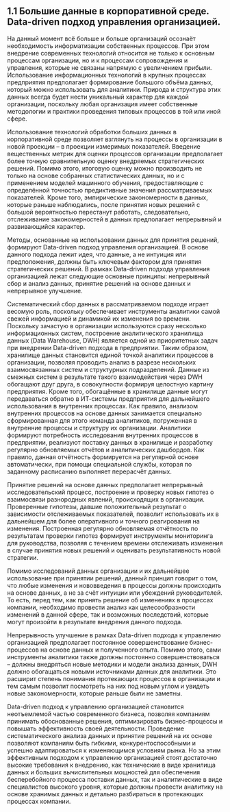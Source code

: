 ## 1.1 Большие данные в корпоративной среде. Data-driven подход управления организацией.

На данный момент всё больше и больше организаций осознаёт необходимость 
информатизации собственных процессов. При этом внедрение современных технологий относится 
не только к основным процессам организации, но и к процессам сопровождения и управления, которые
не связаны напрямую с увеличением прибыли. Использование информационных технологий в 
крупных процессах предприятия предполагает формирование большого объёма данных, 
который можно использовать для аналитики. Природа и структура этих данных 
всегда будет нести уникальный характер для каждой организации, поскольку любая организация имеет
собственные методологии и практики проведения типовых процессов в той или иной сфере.

Использование технологий обработки больших данных в корпоративной среде позволяет
взглянуть на процессы в организации в новой проекции – в проекции измеримых показателей.
Введение вещественных метрик для оценки процессов организации предполагает более точную 
сравнительную оценку внедряемых стратегических решений. Помимо этого, итоговую
оценку можно производить не только на основе собранных статистических данных, но и 
с применением моделей машинного обучения, предоставляющие с определённой точностью
предиктивные значения рассматриваемых показателей. Кроме того, эмпирические закономерности 
в данных, которые раньше наблюдались, после принятия новых решений с большой вероятностью
перестанут работать, следовательно, отслеживание закономерностей в данных предполагает
непрерывный и развивающийся характер.

Методы, основанные на использовании данных для принятия решений, формируют 
Data-driven подход управления организацией. В основе данного подхода лежит идея, что данные, а не
интуиция или предположения, должны быть ключевым фактором для принятия стратегических решений.
В рамках Data-driven подхода управления организацией лежат следующие основные принципы:
непрерывный сбор и анализ данных, принятие решений на основе данных и непрерывное улучшение.

Систематический сбор данных в рассматриваемом подходе играет весомую роль, поскольку
обеспечивает инструменты аналитики самой свежей информацией и динамикой их изменения во времени.
Поскольку зачастую в организации используются сразу несколько информационных систем, построение
аналитического хранилища данных (Data Warehouse, DWH) является одной из приоритетных задач
при внедрении Data-driven подхода в предприятии. Таким образом, хранилище данных становится 
единой точкой аналитики процессов в организации, позволяя проводить анализ в разрезе
нескольких взаимосвязанных систем и структурных подразделений. Данные из смежных систем в
результате такого взаимодействия через DWH обогащают друг друга, в совокупности формируя 
целостную картину предприятия. Кроме того, обогащённые в хранилище данные могут 
передаваться обратно в ИТ-системы предприятия для дальнейшего использования 
в внутренних процессах. Как правило, анализом внутренних процессов на основе 
данных занимается специально сформированная для этого команда аналитиков, погруженная 
в внутренние процессы и структуру их организации. Аналитики формируют потребность исследования
внутренних процессов в предприятии, реализуют поставку данных в хранилище и 
разработку регулярно обновляемых отчётов и аналитических дашбордов. Как правило,
данная отчётность формируется на регулярной основе автоматически, при помощи 
специальной службы, которая по заданному расписанию выполняет перерасчёт данных.

Принятие решений на основе данных предполагает непрерывный исследовательский процесс,
построение и проверку новых гипотез о взаимосвязи разнородных явлений, происходящих в организации.
Проверенные гипотезы, давшие положительный результат о зависимости отслеживаемых показателей,
позволит использовать их в дальнейшем для более оперативного и точного реагирования на 
изменения. Построенная регулярно обновляемая отчётность по результатам проверки гипотез 
формирует инструменты мониторинга для руководства, позволяя с течением времени 
отслеживать изменения в случае принятия новых решений и оценивать результативность новой стратегии.

Помимо исследований данных организации и их дальнейшее использование при принятии 
решений, данный принцип говорит о том, что любые изменения и нововведения в процессы
должны происходить на основе данных, а не за счёт интуиции или убеждений руководителей.
То есть, перед тем, как принять решение об изменениях в процессах компании, необходимо 
провести анализ как целесообразности изменений в данной сфере, так и возможных последствий,
которые могут произойти в результате внедрения данного подхода.

Непрерывность улучшение в рамках Data-driven подхода к управлению организацией предполагает
постоянное совершенствование бизнес-процессов на основе данных и полученного опыта. Помимо
этого, сами инструменты аналитики также должны постоянно совершенствоваться – должны внедряться
новые методики и модели анализа данных, DWH должно обогащаться новыми источниками данных для
аналитики. Это расширит степень понимания протекающих процессов в организации и тем самым 
позволит посмотреть на них под новым углом и увидеть новые закономерности, которые раньше были
не заметны.

Data-driven подход к управлению организацией становится неотъемлемой частью современного бизнеса, 
позволяя компаниям принимать обоснованные решения, оптимизировать бизнес-процессы и повышать 
эффективность своей деятельности. Проведение систематического анализа данных и принятие решений 
на их основе позволяют компаниям быть гибкими, конкурентоспособными и успешно адаптироваться к 
изменяющимся условиям рынка. Но за этим эффективным подходом к управлению организацией
стоят достаточно высокие требования к внедрению, как технические
в виде хранилища данных и больших вычислительных мощностей для обеспечения бесперебойного
процесса поставки данных, так и аналитические в виде специалистов высокого уровня,
которые должны провести аналитику на основе хранимых данных и детально разбираться в
протекающих процессах компании.